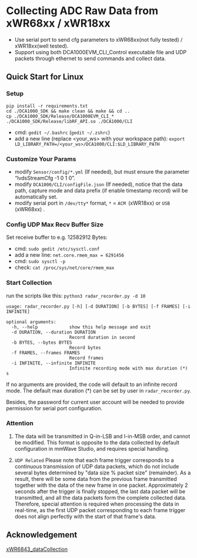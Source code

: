 # Collecting ADC Raw Data from xWR68xx / xWR18xx

  - Use serial port to send cfg parameters to xWR68xx(not fully tested) / xWR18xx(well tested).
  - Support using both DCA1000EVM_CLI_Control executable file and UDP packets through ethernet to send commands and collect data.

## Quick Start for Linux

### Setup

```
pip install -r requirements.txt
cd ./DCA1000_SDK && make clean && make && cd ..
cp ./DCA1000_SDK/Release/DCA1000EVM_CLI_* ./DCA1000_SDK/Release/libRF_API.so ./DCA1000/CLI
```

- cmd: ```gedit ~/.bashrc``` (```gedit ~/.zshrc```)
- add a new line (replace <your_ws> with your workspace path): ```export LD_LIBRARY_PATH=/<your_ws>/DCA1000/CLI:$LD_LIBRARY_PATH```

### Customize Your Params

- modify ```Sensor/config/*.yml``` (If needed), but must ensure the parameter “lvdsStreamCfg -1 0 1 0”.
- modify ```DCA1000/CLI/configFile.json``` (If needed), notice that the data path, capture mode and data prefix (if enable timestamp record) will be automatically set.
- modify serial port in ```/dev/tty*``` format, ```*``` = ```ACM ```(xWR18xx) or ```USB``` (xWR68xx) .

### Config UDP Max Recv Buffer Size

Set receive buffer to e.g. 12582912 Bytes:

- cmd: ```sudo gedit /etc/sysctl.conf```
- add a new line: ```net.core.rmem_max = 6291456```
- cmd: ```sudo sysctl -p```
- check: ```cat /proc/sys/net/core/rmem_max```

### Start Collection

run the scripts like this: ```python3 radar_recorder.py -d 10```

```
usage: radar_recorder.py [-h] [-d DURATION] [-b BYTES] [-f FRAMES] [-i INFINITE]

optional arguments:
  -h, --help            show this help message and exit
  -d DURATION, --duration DURATION
                        Record duration in second
  -b BYTES, --bytes BYTES
                        Record bytes
  -f FRAMES, --frames FRAMES
                        Record frames
  -i INFINITE, --infinite INFINITE
                        Infinite recording mode with max duration (*) s
```
If no arguments are provided, the code will default to an infinite record mode. The default max duration (*) can be set by user in ```radar_recorder.py```.

Besides, the password for current user account will be needed to provide permission for serial port configuration.

### Attention

1. The data will be transmitted in Q-in-LSB and I-in-MSB order, and cannot be modified. This format is opposite to the data collected by default configuration in mmWave Studio, and requires special handling.

2. ```UDP Related```  Please note that each frame trigger corresponds to a continuous transmission of UDP data packets, which do not include several bytes determined by "data size % packet size" (remainder). As a result, there will be some data from the previous frame transmitted together with the data of the new frame in one packet. Approximately 2 seconds after the trigger is finally stopped, the last data packet will be transmitted, and all the data packets form the complete collected data. Therefore, special attention is required when processing the data in real-time, as the first UDP packet corresponding to each frame trigger does not align perfectly with the start of that frame's data.

## Acknowledgement

[xWR6843_dataCollection](https://github.com/fanl0228/xWR6843_dataCollection)
